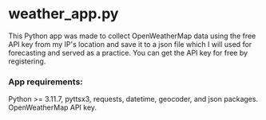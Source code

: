 # weather_app.py
This Python app was made to collect OpenWeatherMap data using the free API key from my IP's location and save it to a json file which I will used for forecasting and served as a practice. You can get the API key for free by registering.

### App requirements:
Python >= 3.11.7, pyttsx3, requests, datetime, geocoder, and json packages. OpenWeatherMap API key.
